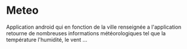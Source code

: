 # Meteo
Application android qui en fonction de la ville renseignée a l'application retourne de nombreuses informations météorologiques tel que la température l'humidité, le vent ...
